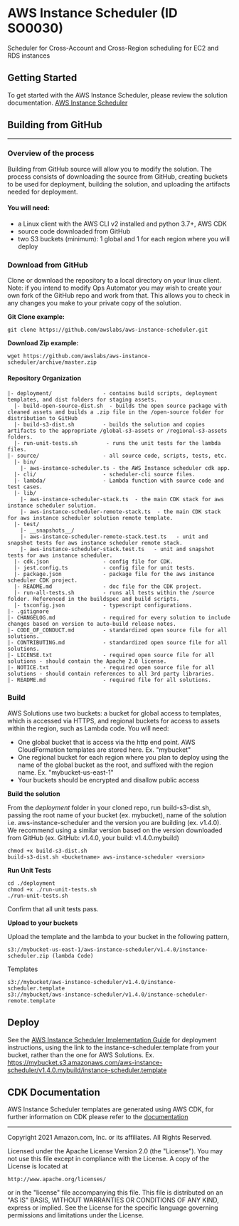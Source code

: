 # AWS Instance Scheduler (ID SO0030)

Scheduler for Cross-Account and Cross-Region scheduling for EC2 and RDS instances

## Getting Started

To get started with the AWS Instance Scheduler, please review the solution documentation. [AWS Instance Scheduler](https://aws.amazon.com/solutions/implementations/instance-scheduler/?did=sl_card&trk=sl_card)

## Building from GitHub
***

### Overview of the process

Building from GitHub source will allow you to modify the solution. The process consists of downloading the source from GitHub, creating buckets to be used for deployment, building the solution, and uploading the artifacts needed for deployment.

#### You will need:

* a Linux client with the AWS CLI v2 installed and python 3.7+, AWS CDK
* source code downloaded from GitHub
* two S3 buckets (minimum): 1 global and 1 for each region where you will deploy

### Download from GitHub

Clone or download the repository to a local directory on your linux client. Note: if you intend to modify Ops Automator you may wish to create your own fork of the GitHub repo and work from that. This allows you to check in any changes you make to your private copy of the solution.

**Git Clone example:**

```
git clone https://github.com/awslabs/aws-instance-scheduler.git
```

**Download Zip example:**
```
wget https://github.com/awslabs/aws-instance-scheduler/archive/master.zip
```

#### Repository Organization

```
|- deployment/                - contains build scripts, deployment templates, and dist folders for staging assets.
  |- build-open-source-dist.sh  - builds the open source package with cleaned assets and builds a .zip file in the /open-source folder for distribution to GitHub
  |- build-s3-dist.sh         - builds the solution and copies artifacts to the appropriate /global-s3-assets or /regional-s3-assets folders.
  |- run-unit-tests.sh         - runs the unit tests for the lambda files.
|- source/                    - all source code, scripts, tests, etc.
  |- bin/
    |- aws-instance-scheduler.ts - the AWS Instance scheduler cdk app.
  |- cli/                     - scheduler-cli source files.
  |- lambda/                  - Lambda function with source code and test cases.        
  |- lib/
    |- aws-instance-scheduler-stack.ts  - the main CDK stack for aws instance scheduler solution.
    |- aws-instance-scheduler-remote-stack.ts  - the main CDK stack for aws instance scheduler solution remote template.
  |- test/
    |- __snapshots__/
    |- aws-instance-scheduler-remote-stack.test.ts   - unit and snapshot tests for aws instance scheduler remote stack.
    |- aws-instance-scheduler-stack.test.ts   - unit and snapshot tests for aws instance scheduler.
  |- cdk.json                 - config file for CDK.
  |- jest.config.ts           - config file for unit tests.
  |- package.json             - package file for the aws instance scheduler CDK project.
  |- README.md                - doc file for the CDK project.
  |- run-all-tests.sh         - runs all tests within the /source folder. Referenced in the buildspec and build scripts.
  |- tsconfig.json            - typescript configurations.
|- .gitignore
|- CHANGELOG.md               - required for every solution to include changes based on version to auto-build release notes.
|- CODE_OF_CONDUCT.md         - standardized open source file for all solutions.
|- CONTRIBUTING.md            - standardized open source file for all solutions.
|- LICENSE.txt                - required open source file for all solutions - should contain the Apache 2.0 license.
|- NOTICE.txt                 - required open source file for all solutions - should contain references to all 3rd party libraries.
|- README.md                  - required file for all solutions.

```

### Build

AWS Solutions use two buckets: a bucket for global access to templates, which is accessed via HTTPS, and regional buckets for access to assets within the region, such as Lambda code. You will need:

* One global bucket that is access via the http end point. AWS CloudFormation templates are stored here. Ex. "mybucket"
* One regional bucket for each region where you plan to deploy using the name of the global bucket as the root, and suffixed with the region name. Ex. "mybucket-us-east-1"
* Your buckets should be encrypted and disallow public access

**Build the solution**

From the *deployment* folder in your cloned repo, run build-s3-dist.sh, passing the root name of your bucket (ex. mybucket), name of the solution i.e. aws-instance-scheduler and the version you are building (ex. v1.4.0). We recommend using a similar version based on the version downloaded from GitHub (ex. GitHub: v1.4.0, your build: v1.4.0.mybuild)

```
chmod +x build-s3-dist.sh
build-s3-dist.sh <bucketname> aws-instance-scheduler <version>
```

**Run Unit Tests**

```
cd ./deployment
chmod +x ./run-unit-tests.sh
./run-unit-tests.sh
```

Confirm that all unit tests pass.

**Upload to your buckets**

Upload the template and the lambda to your bucket in the following pattern,
```
s3://mybucket-us-east-1/aws-instance-scheduler/v1.4.0/instance-scheduler.zip (lambda Code)
```

Templates
```
s3://mybucket/aws-instance-scheduler/v1.4.0/instance-scheduler.template
s3://mybucket/aws-instance-scheduler/v1.4.0/instance-scheduler-remote.template
```

## Deploy

See the [AWS Instance Scheduler Implementation Guide](https://s3.amazonaws.com/solutions-reference/aws-instance-scheduler/latest/instance-scheduler.pdf) for deployment instructions, using the link to the instance-scheduler.template from your bucket, rather than the one for AWS Solutions. Ex. https://mybucket.s3.amazonaws.com/aws-instance-scheduler/v1.4.0.mybuild/instance-scheduler.template

## CDK Documentation

AWS Instance Scheduler templates are generated using AWS CDK, for further information on CDK please refer to the [documentation](https://docs.aws.amazon.com/cdk/latest/guide/getting_started.html)


***

Copyright 2021 Amazon.com, Inc. or its affiliates. All Rights Reserved.

Licensed under the Apache License Version 2.0 (the "License"). You may not use this file except in compliance with the License. A copy of the License is located at

    http://www.apache.org/licenses/

or in the "license" file accompanying this file. This file is distributed on an "AS IS" BASIS, WITHOUT WARRANTIES OR CONDITIONS OF ANY KIND, express or implied. See the License for the specific language governing permissions and limitations under the License.
